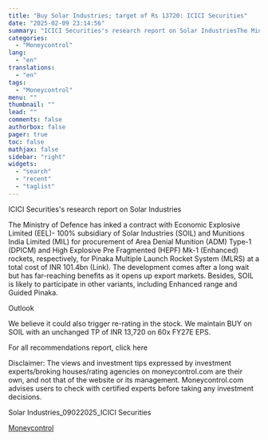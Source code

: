 ```yaml
---
title: "Buy Solar Industries; target of Rs 13720: ICICI Securities"
date: "2025-02-09 23:14:56"
summary: "ICICI Securities's research report on Solar IndustriesThe Ministry of Defence has inked a contract with Economic Explosive Limited (EEL)- 100% subsidiary of Solar Industries (SOIL) and Munitions India Limited (MIL) for procurement of Area Denial Munition (ADM) Type-1 (DPICM) and High Explosive Pre Fragmented (HEPF) Mk-1 (Enhanced) rockets, respectively, for..."
categories:
  - "Moneycontrol"
lang:
  - "en"
translations:
  - "en"
tags:
  - "Moneycontrol"
menu: ""
thumbnail: ""
lead: ""
comments: false
authorbox: false
pager: true
toc: false
mathjax: false
sidebar: "right"
widgets:
  - "search"
  - "recent"
  - "taglist"
---
```


ICICI Securities's research report on Solar Industries

The Ministry of Defence has inked a contract with Economic Explosive Limited (EEL)- 100% subsidiary of Solar Industries (SOIL) and Munitions India Limited (MIL) for procurement of Area Denial Munition (ADM) Type-1 (DPICM) and High Explosive Pre Fragmented (HEPF) Mk-1 (Enhanced) rockets, respectively, for Pinaka Multiple Launch Rocket System (MLRS) at a total cost of INR 101.4bn (Link). The development comes after a long wait but has far-reaching benefits as it opens up export markets. Besides, SOIL is likely to participate in other variants, including Enhanced range and Guided Pinaka.

Outlook

We believe it could also trigger re-rating in the stock. We maintain BUY on SOIL with an unchanged TP of INR 13,720 on 60x FY27E EPS.

For all recommendations report, click here

Disclaimer: The views and investment tips expressed by investment experts/broking houses/rating agencies on moneycontrol.com are their own, and not that of the website or its management. Moneycontrol.com advises users to check with certified experts before taking any investment decisions.

Solar Industries\_09022025\_ICICI Securities

[Moneycontrol](https://www.tradingview.com/news/moneycontrol:6522220d1094b:0-buy-solar-industries-target-of-rs-13720-icici-securities/)

